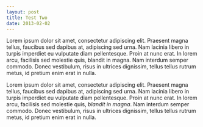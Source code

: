 ```yaml
---
layout: post
title: Test Two
date: 2013-02-02
---
```


Lorem ipsum dolor sit amet, consectetur adipiscing elit. Praesent magna tellus, faucibus sed dapibus at, adipiscing sed urna. Nam lacinia libero in turpis imperdiet eu vulputate diam pellentesque. Proin at nunc erat. In lorem arcu, facilisis sed molestie quis, blandit in magna. Nam interdum semper commodo. Donec vestibulum, risus in ultrices dignissim, tellus tellus rutrum metus, id pretium enim erat in nulla.

Lorem ipsum dolor sit amet, consectetur adipiscing elit. Praesent magna tellus, faucibus sed dapibus at, adipiscing sed urna. Nam lacinia libero in turpis imperdiet eu vulputate diam pellentesque. Proin at nunc erat. In lorem arcu, facilisis sed molestie quis, *blandit in magna*. Nam interdum semper commodo. Donec vestibulum, risus in ultrices dignissim, tellus tellus rutrum metus, id pretium enim erat in nulla.
